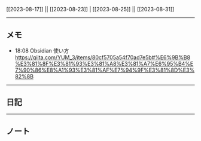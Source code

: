 [[2023-08-17]] || [[2023-08-23]] | [[2023-08-25]] || [[2023-08-31]]

---

## メモ

- 18:08 Obsidian 使い方 <br>https://qiita.com/YUM_3/items/80cf5705a54f70ad7e5b#%E6%9B%B8%E3%81%8F%E3%81%93%E3%81%A8%E3%81%A7%E6%95%B4%E7%90%86%E8%A1%93%E3%81%AF%E7%94%9F%E3%81%8D%E3%82%8B

---

## 日記

---

## ノート

